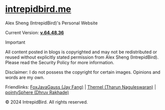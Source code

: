 # [intrepidbird.me](https://intrepidbird.me)

Alex Sheng (IntrepidBird)'s Personal Website

Current Version: [**v.64.48.36**](https://github.com/intrepidbird/intrepidbird.github.io/releases/tag/v.64.48.36)

> [!IMPORTANT]  
> All content posted in blogs is copyrighted and may not be redistributed or reused without explicitly stated permission from Alex Sheng (IntrepidBird). Please read the Security Policy for more information.

Disclaimer: I do not possess the copyright for certain images. Opinions and words are my own.

Friendlinks: [FoxJavaGauss (Jay Fang)](https://foxjavagauss.github.io/My-Personal-Website/) | [Thernel (Tharun Naguleswaran)](https://thernel.me) | [pointySphere (Dhruv Rakhade)](https://pointysphere.github.io)

© 2024 IntrepidBird. All rights reserved.
